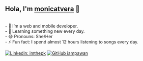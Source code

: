 ## Hola, I'm [monicatvera](https://github.com/monicatvera) 👋
<br />
- 🔭 I’m a web and mobile developer.
<br/>
- 🌱 Learning something new every day.
<br/>
- 😄 Pronouns: She/Her
<br/>
- ⚡ Fun fact: I spend almost 12 hours listening to songs every day.
<br/>

[![Linkedin: imthepk](https://img.shields.io/badge/-M%C3%B3nica%20Tard%C3%B3n%20Vera-blue?style=flat-square&logo=Linkedin&logoColor=white&link=https://www.linkedin.com/in/M%C3%B3nica%20Tard%C3%B3n%20Vera/)](https://www.linkedin.com/in/mónica-ilenia-tardón-vera)
[![GitHub iampawan](https://img.shields.io/github/followers/monicatvera?label=follow&style=social)](https://github.com/monicatvera)



